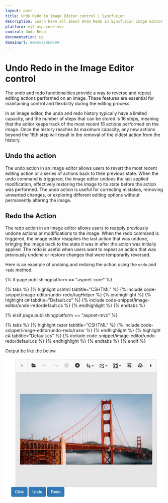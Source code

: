 ```yaml
---
layout: post
title: Undo Redo in Image Editor control | Syncfusion
description: Learn here all about Undo Redo in Syncfusion Image Editor control of Syncfusion Essential JS 2 and more.
platform: ej2-asp-core-mvc
control: Undo Redo 
documentation: ug
domainurl: ##DomainURL##
---
```


# Undo Redo in the Image Editor control

The undo and redo functionalities provide a way to reverse and repeat editing actions performed on an image. These features are essential for maintaining control and flexibility during the editing process. 

In an image editor, the undo and redo history typically have a limited capacity, and the number of steps that can be stored is 16 steps, meaning that the editor keeps track of the most recent 16 actions performed on the image. Once the history reaches its maximum capacity, any new actions beyond the 16th step will result in the removal of the oldest action from the history.

## Undo the action 

The undo action in an image editor allows users to revert the most recent editing action or a series of actions back to their previous state. When the undo command is triggered, the image editor undoes the last applied modification, effectively restoring the image to its state before the action was performed. The undo action is useful for correcting mistakes, removing unwanted changes, or exploring different editing options without permanently altering the image.

## Redo the Action

The redo action in an image editor allows users to reapply previously undone actions or modifications to the image. When the redo command is triggered, the image editor reapplies the last action that was undone, bringing the image back to the state it was in after the action was initially applied. The redo is useful when users want to repeat an action that was previously undone or restore changes that were temporarily reversed.

Here is an example of undoing and redoing the action using the `undo` and `redo` method.

{% if page.publishingplatform == "aspnet-core" %}

{% tabs %}
{% highlight cshtml tabtitle="CSHTML" %}
{% include code-snippet/image-editor/undo-redo/tagHelper %}
{% endhighlight %}
{% highlight c# tabtitle="Default.cs" %}
{% include code-snippet/image-editor/undo-redo/default.cs %}
{% endhighlight %}
{% endtabs %}

{% elsif page.publishingplatform == "aspnet-mvc" %}

{% tabs %}
{% highlight razor tabtitle="CSHTML" %}
{% include code-snippet/image-editor/undo-redo/razor %}
{% endhighlight %}
{% highlight c# tabtitle="Default.cs" %}
{% include code-snippet/image-editor/undo-redo/default.cs %}
{% endhighlight %}
{% endtabs %}
{% endif %}

Output be like the below.

![ImageEditor Sample](images/image-editor-undo-redo.jpg)
